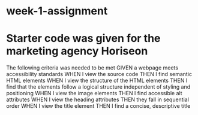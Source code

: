 # week-1-assignment
# Starter code was given for the marketing agency Horiseon
The following criteria was needed to be met
    GIVEN a webpage meets accessibility standards
        WHEN I view the source code
            THEN I find semantic HTML elements
        WHEN I view the structure of the HTML elements
            THEN I find that the elements follow a logical structure independent of styling and positioning
        WHEN I view the image elements
            THEN I find accessible alt attributes
        WHEN I view the heading attributes
            THEN they fall in sequential order
        WHEN I view the title element
            THEN I find a concise, descriptive title